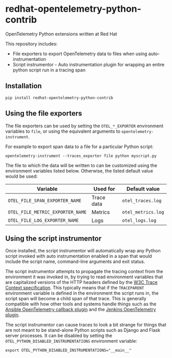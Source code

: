 redhat-opentelemetry-python-contrib
===================================
OpenTelemetry Python extensions written at Red Hat

This repository includes:
* File exporters to export OpenTelemetry data to files when using auto-instrumentation
* Script instrumentor - Auto instrumentation plugin for wrapping an entire
  python script run in a tracing span

Installation
------------
```
pip install redhat-opentelemetry-python-contrib
```

Using the file exporters
------------------------
The file exporters can be used by setting the `OTEL_*_EXPORTER` environment
variables to `file`, or using the equivalent arguments to
`opentelemetry-instrument`.

For example to export span data to a file for a particular Python script:
```
opentelemetry-instrument --traces_exporter file python myscript.py
```

The file to which the data will be written to can be customized using the
environment variables listed below. Otherwise, the listed default value would
be used:

| Variable                         | Used for   | Default value      |
| -------------------------------- | ---------- | ------------------ |
| `OTEL_FILE_SPAN_EXPORTER_NAME`   | Trace data | `otel_traces.log`  |
| `OTEL_FILE_METRIC_EXPORTER_NAME` | Metrics    | `otel_metrics.log` |
| `OTEL_FILE_LOG_EXPORTER_NAME`    | Logs       | `otel_logs.log`    |

Using the script instrumentor
-----------------------------
Once installed, the script instrumentor will automatically wrap any Python
script invoked with auto instrumentation enabled in a span that would include
the script name, command-line arguments and exit status.

The script instrumentor attempts to propagate the tracing context from the
environment it was invoked in, by trying to read environment variables that are
capitalized versions of the HTTP headers defined by the [W3C Trace Context
specification][w3c]. This typically means that if the `TRACEPARENT` environment
variable is defined in the environment the script runs in, the script span will
become a child span of that trace. This is generally compatible with how other
tools and systems handle things such as the [Ansible OpenTelemetry callback
plugin][ans] and the [Jenkins OpenTelemetry plugin][jnk].

The script instrumentor can cause traces to look a bit strange for things that
are not meant to be stand-alone Python scripts such as Django and Flask server
processes. It can be disabled by setting the
`OTEL_PYTHON_DISABLED_INSTRUMENTATIONS` environment variable:
```
export OTEL_PYTHON_DISABLED_INSTRUMENTATIONS="__main__"
```

[w3c]: https://www.w3.org/TR/trace-context/
[ans]: https://docs.ansible.com/ansible/latest/collections/community/general/opentelemetry_callback.html
[jnk]: https://github.com/jenkinsci/opentelemetry-plugin
